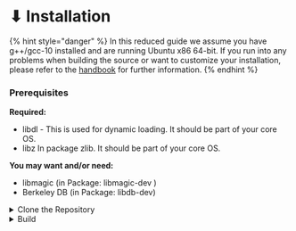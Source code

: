 # ⬇ Installation

{% hint style="danger" %}
In this reduced guide we assume you have g++/gcc-10 installed and are running Ubuntu x86 64-bit. If you run into any problems when building the source or want to customize your installation, please refer to the [handbook](../handbook/ "mention") for further information.
{% endhint %}

### Prerequisites

**Required:**

* libdl - This is used for dynamic loading. It should be part of your core OS.
* libz In package zlib. It should be part of your core OS.

**You may want and/or need:**

* libmagic (in Package: libmagic-dev )
* Berkeley DB (in Package: libdb-dev)

<details>

<summary>Clone the Repository</summary>

Pull source from `master` using

```bash
git clone https://github.com/re-Isearch/re-Isearch.git
```

</details>

<details>

<summary>Build</summary>

Go into the `build/` directory

```bash
cd re-Isearch/build/
```

Run the Makefile

```bash
Make
```

</details>
